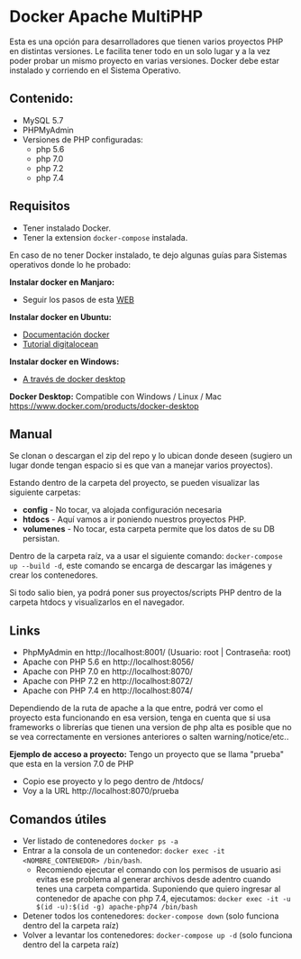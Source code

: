 # Docker Apache MultiPHP

Esta es una opción para desarrolladores que tienen varios proyectos PHP en distintas versiones. Le facilita tener todo en un solo lugar y a la vez poder probar un mismo proyecto en varias versiones.
Docker debe estar instalado y corriendo en el Sistema Operativo.

## Contenido:
- MySQL 5.7
- PHPMyAdmin
- Versiones de PHP configuradas: 
    - php 5.6
    - php 7.0
    - php 7.2
    - php 7.4

## Requisitos
- Tener instalado Docker.
- Tener la extension `docker-compose` instalada.

En caso de no tener Docker instalado, te dejo algunas guías para Sistemas operativos donde lo he probado:

**Instalar docker en Manjaro:** 
- Seguir los pasos de esta [WEB](https://manjaro.site/how-to-install-docker-on-manjaro-18-0/)

**Instalar docker en Ubuntu:** 
- [Documentación docker](https://docs.docker.com/install/linux/docker-ce/ubuntu/)
- [Tutorial digitalocean](https://www.digitalocean.com/community/tutorials/como-instalar-y-usar-docker-en-ubuntu-18-04-1-es)

**Instalar docker en Windows:**
- [A través de docker desktop](https://www.docker.com/products/docker-desktop)

**Docker Desktop:**
Compatible con Windows / Linux / Mac
https://www.docker.com/products/docker-desktop

## Manual

Se clonan o descargan el zip del repo y lo ubican donde deseen (sugiero un lugar donde tengan espacio si es que van a manejar varios proyectos).

Estando dentro de la carpeta del proyecto, se pueden visualizar las siguiente carpetas:
- **config** - No tocar, va alojada configuración necesaria
- **htdocs** - Aquí vamos a ir poniendo nuestros proyectos PHP.
- **volumenes** - No tocar, esta carpeta permite que los datos de su DB persistan.

Dentro de la carpeta raíz, va a usar el siguiente comando:
`docker-compose up --build -d`, este comando se encarga de descargar las imágenes y crear los contenedores.

Si todo salio bien, ya podrá poner sus proyectos/scripts PHP dentro de la carpeta htdocs y visualizarlos en el navegador.

## Links
- PhpMyAdmin en http://localhost:8001/ (Usuario: root | Contraseña: root)
- Apache con PHP 5.6 en http://localhost:8056/
- Apache con PHP 7.0 en http://localhost:8070/
- Apache con PHP 7.2 en http://localhost:8072/
- Apache con PHP 7.4 en http://localhost:8074/

Dependiendo de la ruta de apache a la que entre, podrá ver como el proyecto esta funcionando en esa version, tenga en cuenta que si usa frameworks o librerías que tienen una version de php alta es posible que no se vea correctamente en versiones anteriores o salten warning/notice/etc..

**Ejemplo de acceso a proyecto:** 
Tengo un proyecto que se llama "prueba" que esta en la version 7.0 de PHP
- Copio ese proyecto y lo pego dentro de /htdocs/
- Voy a la URL http://localhost:8070/prueba


## Comandos útiles
- Ver listado de contenedores `docker ps -a`
- Entrar a la consola de un contenedor: `docker exec -it <NOMBRE_CONTENEDOR> /bin/bash`.  
    - Recomiendo ejecutar el comando con los permisos de usuario asi evitas ese problema al generar archivos desde adentro cuando tenes una carpeta compartida. Suponiendo que quiero ingresar al contenedor de apache con php 7.4, ejecutamos: `docker exec -it -u $(id -u):$(id -g) apache-php74 /bin/bash`
- Detener todos los contenedores: `docker-compose down` (solo funciona dentro del la carpeta raíz)
- Volver a levantar los contenedores: `docker-compose up -d` (solo funciona dentro del la carpeta raíz)